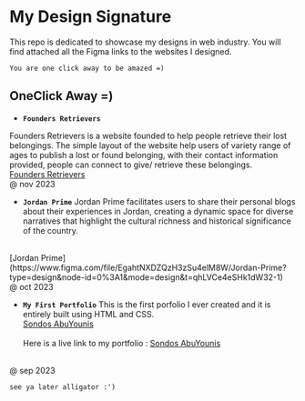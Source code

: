 # My Design Signature

This repo is dedicated to showcase my designs in web industry. You will find attached all the Figma links to the websites I designed.

`You are one click away to be amazed =) `

##  OneClick Away =) 

- **`Founders Retrievers`**
  
Founders Retrievers is a website founded to help people retrieve their lost belongings. The simple layout of the website help users of variety range of ages to publish a lost or found belonging, with their contact information provided, people can connect to give/ retrieve these belongings.
  <br/> 
 [Founders Retrievers](https://www.figma.com/file/dmEdccUWNsdUszUY0XAdZd/Founders-Retrievers?type=design&node-id=0%3A1&mode=design&t=LHFLjur4drsmzWvR-1)
<br/>
  @ nov 2023
  <br/>

  
- **`Jordan Prime`** 
Jordan Prime facilitates users to share their personal blogs about their experiences in Jordan, creating a dynamic space for diverse narratives that highlight the cultural richness and historical significance of the country.
<br/>
[Jordan Prime](https://www.figma.com/file/EgahtNXDZQzH3zSu4elM8W/Jordan-Prime?type=design&node-id=0%3A1&mode=design&t=qhLVCe4eSHk1dW32-1)
<br/>
  @ oct 2023
  <br/>
  
- **`My First Portfolio`**
  This is the first porfolio I ever created and it is entirely built using HTML and CSS.
   <br/>
   [Sondos AbuYounis](https://www.figma.com/file/0xaWMhNipx8pQS1dBK2lhw/portFolio?type=design&node-id=1%3A102&mode=design&t=iR7tbkrjHvbCZ6fj-1)
  <br/>
  <br/>
  Here is a live link to my portfolio : [Sondos AbuYounis](https://sondosabuyounis.github.io/myFirstPortFolio/)
 
<br/>
  @ sep 2023
<br/>

 ` see ya later alligator :') `
